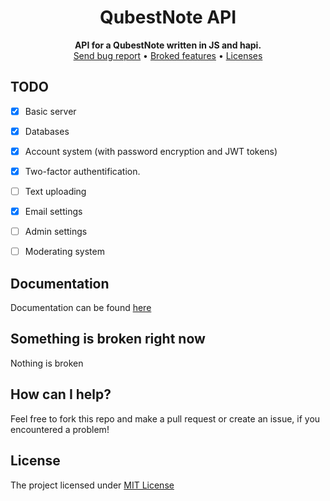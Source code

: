 <div align="center">
<h1>QubestNote API</h1>
</div>

<div align="center">
    <b>API for a QubestNote written in JS and hapi.</b><br>
    <a href="https://gitlab.com/DebilosTeam/QubestNote-API/-/issues">Send bug report</a>
    •
    <a href="https://gitlab.com/DebilosTeam/QubestNote-API#something-is-broken-right-now">Broked features</a>
    •
    <a href="https://gitlab.com/DebilosTeam/QubestNote-API#licenses">Licenses</a>
</div>


## TODO
- [X] Basic server
- [X] Databases
- [X] Account system (with password encryption and JWT tokens)
- [X] Two-factor authentification.
- [ ] Text uploading
- [X] Email settings
- [ ] Admin settings
- [ ] Moderating system


## Documentation
Documentation can be found [here](https://gitlab.com/DebilosTeam/QubestNote-API/-/wikis/Home)


## Something is broken right now
Nothing is broken


## How can I help?
Feel free to fork this repo and make a pull request or create an issue, if you encountered a problem!


## License
The project licensed under [MIT License](https://gitlab.com/DebilosTeam/QubestNote-API/-/blob/main/LICENSE)
